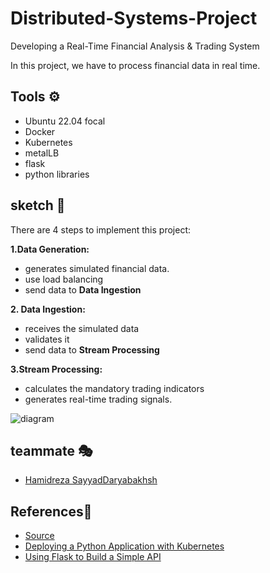# Distributed-Systems-Project
Developing a Real-Time Financial Analysis &amp; Trading System

In this project, we have to process financial data in real time.

## Tools ⚙

- Ubuntu 22.04 focal
- Docker
- Kubernetes
- metalLB
- flask
- python libraries
 ## sketch 🧩 
 There are 4 steps to implement this project:

**1.Data Generation:**
- generates simulated financial data.
- use load balancing
- send data to **Data Ingestion**

**2. Data Ingestion:**
- receives the simulated data
- validates it
- send data to **Stream Processing**

**3.Stream Processing:**
- calculates the mandatory trading indicators
- generates real-time trading signals.

![diagram](https://github.com/Rozh-Zizigoloo/Distributed-Systems-Project/assets/156912661/a62b2e8c-d80e-40b7-960c-dc01e24f0842)

## teammate 🎭
- [Hamidreza SayyadDaryabakhsh](https://github.com/iHRSd)
## References📑

- [Source](https://github.com/Msiavashi/ds-course-project-fall-2023)
- [Deploying a Python Application with Kubernetes](https://komodor.com/blog/deploying-a-python-application-with-kubernetes/)
- [Using Flask to Build a Simple API](https://betterprogramming.pub/setting-up-a-simple-api-b3b00bc026b4)
